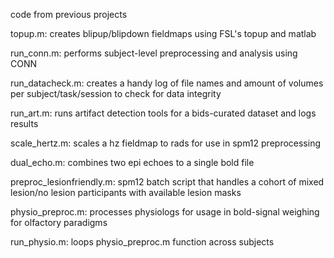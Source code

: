 code from previous projects

topup.m: creates blipup/blipdown fieldmaps using FSL's topup and matlab

run_conn.m: performs subject-level preprocessing and analysis using CONN

run_datacheck.m: creates a handy log of file names and amount of volumes per subject/task/session to check for data integrity

run_art.m: runs artifact detection tools for a bids-curated dataset and logs results

scale_hertz.m: scales a hz fieldmap to rads for use in spm12 preprocessing

dual_echo.m: combines two epi echoes to a single bold file

preproc_lesionfriendly.m: spm12 batch script that handles a cohort of mixed lesion/no lesion participants with available lesion masks

physio_preproc.m: processes physiologs for usage in bold-signal weighing for olfactory paradigms

run_physio.m: loops physio_preproc.m function across subjects
